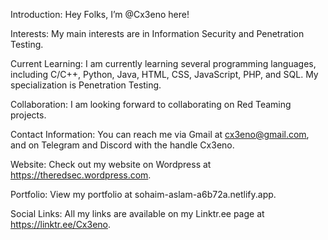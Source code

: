 Introduction: Hey Folks, I’m @Cx3eno here!

Interests: My main interests are in Information Security and Penetration Testing.

Current Learning: I am currently learning several programming languages, including C/C++, Python, Java, HTML, CSS, JavaScript, PHP, and SQL. My specialization is Penetration Testing.

Collaboration: I am looking forward to collaborating on Red Teaming projects.

Contact Information: You can reach me via Gmail at cx3eno@gmail.com, and on Telegram and Discord with the handle Cx3eno.

Website: Check out my website on Wordpress at https://theredsec.wordpress.com.

Portfolio: View my portfolio at sohaim-aslam-a6b72a.netlify.app.

Social Links: All my links are available on my Linktr.ee page at https://linktr.ee/Cx3eno.
<!---
Cx3eno/Cx3eno is a ✨ special ✨ repository because its `README.md` (this file) appears on your GitHub profile.
You can click the Preview link to take a look at your changes.
--->
